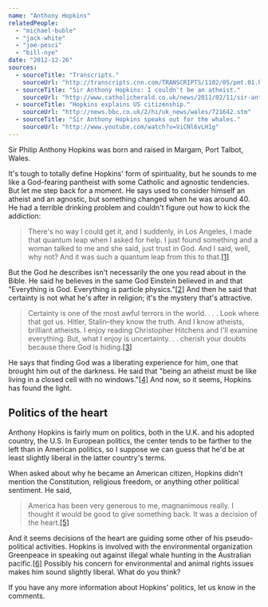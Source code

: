 ```yaml
---
name: "Anthony Hopkins"
relatedPeople:
  - "michael-buble"
  - "jack-white"
  - "joe-pesci"
  - "bill-nye"
date: "2012-12-26"
sources:
  - sourceTitle: "Transcripts."
    sourceUrl: "http://transcripts.cnn.com/TRANSCRIPTS/1102/05/pmt.01.html"
  - sourceTitle: "Sir Anthony Hopkins: I couldn't be an atheist."
    sourceUrl: "http://www.catholicherald.co.uk/news/2011/02/11/sir-anthony-hopkins-i-couldnt-be-an-atheist/"
  - sourceTitle: "Hopkins explains US citizenship."
    sourceUrl: "http://news.bbc.co.uk/2/hi/uk_news/wales/721642.stm"
  - sourceTitle: "Sir Anthony Hopkins speaks out for the whales."
    sourceUrl: "http://www.youtube.com/watch?v=ViCNl6vLH1g"
---
```


Sir Philip Anthony Hopkins was born and raised in Margam, Port Talbot, Wales.

It's tough to totally define Hopkins' form of spirituality, but he sounds to me like a God-fearing pantheist with some Catholic and agnostic tendencies. But let me step back for a moment. He says used to consider himself an atheist and an agnostic, but something changed when he was around 40. He had a terrible drinking problem and couldn't figure out how to kick the addiction:

>There's no way I could get it, and I suddenly, in Los Angeles, I made that quantum leap when I asked for help. I just found something and a woman talked to me and she said, just trust in God. And I said, well, why not? And it was such a quantum leap from this to that.<a class="source-citation" href="#http://transcripts.cnn.com/TRANSCRIPTS/1102/05/pmt.01.html" title="Transcripts.">[1]</a>

But the God he describes isn't necessarily the one you read about in the Bible. He said he believes in the same God Einstein believed in and that "Everything is God. Everything is particle physics."<a class="source-citation" href="#http://transcripts.cnn.com/TRANSCRIPTS/1102/05/pmt.01.html" title="Transcripts.">[2]</a> And then he said that certainty is not what he's after in religion; it's the mystery that's attractive.

>Certainty is one of the most awful terrors in the world. . . . Look where that got us. Hitler, Stalin–they know the truth. And I know atheists, brilliant atheists. I enjoy reading Christopher Hitchens and I'll examine everything. But, what I enjoy is uncertainty. . . cherish your doubts because there God is hiding.<a class="source-citation" href="#http://transcripts.cnn.com/TRANSCRIPTS/1102/05/pmt.01.html" title="Transcripts.">[3]</a>

He says that finding God was a liberating experience for him, one that brought him out of the darkness. He said that "being an atheist must be like living in a closed cell with no windows."<a class="source-citation" href="#http://www.catholicherald.co.uk/news/2011/02/11/sir-anthony-hopkins-i-couldnt-be-an-atheist/" title="Sir Anthony Hopkins: I couldn&apos;t be an atheist.">[4]</a> And now, so it seems, Hopkins has found the light.


## Politics of the heart

Anthony Hopkins is fairly mum on politics, both in the U.K. and his adopted country, the U.S. In European politics, the center tends to be farther to the left than in American politics, so I suppose we can guess that he'd be at least slightly liberal in the latter country's terms.

When asked about why he became an American citizen, Hopkins didn't mention the Constitution, religious freedom, or anything other political sentiment. He said,

>America has been very generous to me, magnanimous really. I thought it would be good to give something back. It was a decision of the heart.<a class="source-citation" href="#http://news.bbc.co.uk/2/hi/uk_news/wales/721642.stm" title="Hopkins explains US citizenship.">[5]</a>

And it seems decisions of the heart are guiding some other of his pseudo-political activities. Hopkins is involved with the environmental organization Greenpeace in speaking out against illegal whale hunting in the Australian pacific.<a class="source-citation" href="#http://www.youtube.com/watch?v=ViCNl6vLH1g" title="Sir Anthony Hopkins speaks out for the whales.">[6]</a> Possibly his concern for environmental and animal rights issues makes him sound slightly liberal. What do you think?

If you have any more information about Hopkins' politics, let us know in the comments.